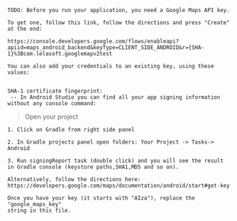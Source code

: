 
    TODO: Before you run your application, you need a Google Maps API key.

    To get one, follow this link, follow the directions and press "Create" at the end:

    https://console.developers.google.com/flows/enableapi?apiid=maps_android_backend&keyType=CLIENT_SIDE_ANDROID&r={SHA-1}%3Bcom.lelasoft.googlemapv2test

    You can also add your credentials to an existing key, using these values:


    SHA-1 certificate fingerprint:
     -- In Android Studio you can find all your app signing information without any console command:

  > Open your project
    
    1. Click on Gradle from right side panel
    
    2. In Gradle projects panel open folders: Your Project -> Tasks-> Android
    
    3. Run signingReport task (double click) and you will see the result in Gradle console (keystore paths,SHA1,MD5 and so on).

    Alternatively, follow the directions here:
    https://developers.google.com/maps/documentation/android/start#get-key

    Once you have your key (it starts with "AIza"), replace the "google_maps_key"
    string in this file.
   
